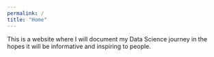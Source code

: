 ```yaml
---
permalink: /
title: "Home"
---
```


This is a website where I will document my Data Science journey in the hopes it will be informative and inspiring to people.